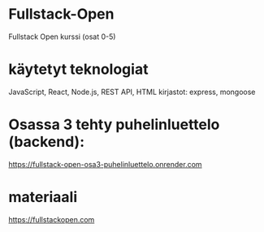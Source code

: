 # Fullstack-Open
Fullstack Open kurssi (osat 0-5)

# käytetyt teknologiat
JavaScript, React, Node.js, REST API, HTML
kirjastot: express, mongoose
# Osassa 3 tehty puhelinluettelo (backend): 
https://fullstack-open-osa3-puhelinluettelo.onrender.com

# materiaali
https://fullstackopen.com
